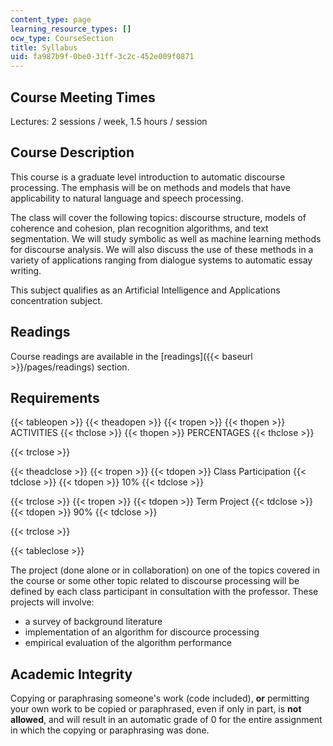 ```yaml
---
content_type: page
learning_resource_types: []
ocw_type: CourseSection
title: Syllabus
uid: fa987b9f-0be0-31ff-3c2c-452e009f0871
---
```


Course Meeting Times
--------------------

Lectures: 2 sessions / week, 1.5 hours / session

Course Description
------------------

This course is a graduate level introduction to automatic discourse processing. The emphasis will be on methods and models that have applicability to natural language and speech processing.

The class will cover the following topics: discourse structure, models of coherence and cohesion, plan recognition algorithms, and text segmentation. We will study symbolic as well as machine learning methods for discourse analysis. We will also discuss the use of these methods in a variety of applications ranging from dialogue systems to automatic essay writing.

This subject qualifies as an Artificial Intelligence and Applications concentration subject.

Readings
--------

Course readings are available in the [readings]({{< baseurl >}}/pages/readings) section.

Requirements
------------

{{< tableopen >}}
{{< theadopen >}}
{{< tropen >}}
{{< thopen >}}
ACTIVITIES
{{< thclose >}}
{{< thopen >}}
PERCENTAGES
{{< thclose >}}

{{< trclose >}}

{{< theadclose >}}
{{< tropen >}}
{{< tdopen >}}
Class Participation
{{< tdclose >}}
{{< tdopen >}}
10%
{{< tdclose >}}

{{< trclose >}}
{{< tropen >}}
{{< tdopen >}}
Term Project
{{< tdclose >}}
{{< tdopen >}}
90%
{{< tdclose >}}

{{< trclose >}}

{{< tableclose >}}

  

The project (done alone or in collaboration) on one of the topics covered in the course or some other topic related to discourse processing will be defined by each class participant in consultation with the professor. These projects will involve:

*   a survey of background literature
*   implementation of an algorithm for discource processing
*   empirical evaluation of the algorithm performance

Academic Integrity
------------------

Copying or paraphrasing someone's work (code included), **or** permitting your own work to be copied or paraphrased, even if only in part, is **not allowed**, and will result in an automatic grade of 0 for the entire assignment in which the copying or paraphrasing was done.